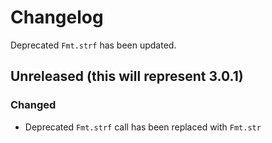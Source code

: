 # Changelog

Deprecated `Fmt.strf` has been updated.

## Unreleased (this will represent 3.0.1)

### Changed

* Deprecated `Fmt.strf` call has been replaced with `Fmt.str`

